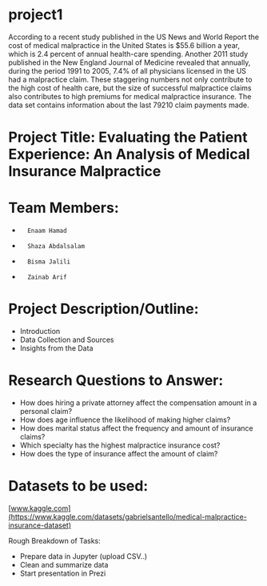 # project1
According to a recent study published in the US News and World Report the cost of medical malpractice in the United States is $55.6 billion a year, which is 2.4 percent of annual health-care spending. Another 2011 study published in the New England Journal of Medicine revealed that annually, during the period 1991 to 2005, 7.4% of all physicians licensed in the US had a malpractice claim. These staggering numbers not only contribute to the high cost of health care, but the size of successful malpractice claims also contributes to high premiums for medical malpractice insurance.
The data set contains information about the last 79210 claim payments made.
# Project Title: Evaluating the Patient Experience: An Analysis of Medical Insurance Malpractice  
 
# Team Members:
-   	Enaam Hamad
-   	Shaza Abdalsalam
-   	Bisma Jalili
-   	Zainab Arif
 
# Project Description/Outline:
- Introduction
- Data Collection and Sources 
- Insights from the Data 
 
 
# Research Questions to Answer:
- How does hiring a private attorney affect the compensation amount in a personal claim?
- How does age influence the likelihood of making higher claims?
- How does marital status affect the frequency and amount of insurance claims?
- Which specialty has the highest malpractice insurance cost?
- How does the type of insurance affect the amount of claim?

# Datasets to be used:

[www.kaggle.com](https://www.kaggle.com/datasets/gabrielsantello/medical-malpractice-insurance-dataset)
 
Rough Breakdown of Tasks:
- Prepare data in Jupyter (upload CSV..) 
- Clean and summarize data 
- Start presentation in Prezi 

